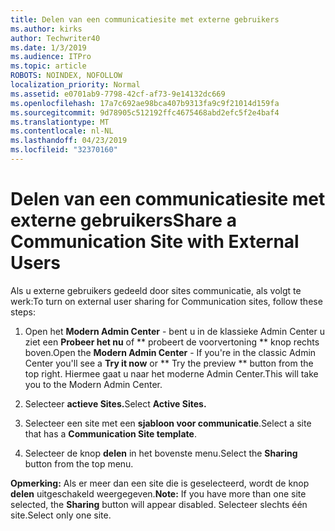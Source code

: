 ```yaml
---
title: Delen van een communicatiesite met externe gebruikers
ms.author: kirks
author: Techwriter40
ms.date: 1/3/2019
ms.audience: ITPro
ms.topic: article
ROBOTS: NOINDEX, NOFOLLOW
localization_priority: Normal
ms.assetid: e0701ab9-7798-42cf-af73-9e14132dc669
ms.openlocfilehash: 17a7c692ae98bca407b9313fa9c9f21014d159fa
ms.sourcegitcommit: 9d78905c512192ffc4675468abd2efc5f2e4baf4
ms.translationtype: MT
ms.contentlocale: nl-NL
ms.lasthandoff: 04/23/2019
ms.locfileid: "32370160"
---
```

# <a name="share-a-communication-site-with-external-users"></a><span data-ttu-id="5fe4f-102">Delen van een communicatiesite met externe gebruikers</span><span class="sxs-lookup"><span data-stu-id="5fe4f-102">Share a Communication Site with External Users</span></span>

<span data-ttu-id="5fe4f-103">Als u externe gebruikers gedeeld door sites communicatie, als volgt te werk:</span><span class="sxs-lookup"><span data-stu-id="5fe4f-103">To turn on external user sharing for Communication sites, follow these steps:</span></span> 
  
1. <span data-ttu-id="5fe4f-104">Open het **Modern Admin Center** - bent u in de klassieke Admin Center u ziet een **Probeer het nu** of \*\* probeert de voorvertoning \*\* knop rechts boven.</span><span class="sxs-lookup"><span data-stu-id="5fe4f-104">Open the **Modern Admin Center** - If you're in the classic Admin Center you'll see a **Try it now** or \*\* Try the preview \*\* button from the top right.</span></span> <span data-ttu-id="5fe4f-105">Hiermee gaat u naar het moderne Admin Center.</span><span class="sxs-lookup"><span data-stu-id="5fe4f-105">This will take you to the Modern Admin Center.</span></span> 
  
2. <span data-ttu-id="5fe4f-106">Selecteer **actieve Sites.**</span><span class="sxs-lookup"><span data-stu-id="5fe4f-106">Select **Active Sites.**</span></span>
  
3. <span data-ttu-id="5fe4f-107">Selecteer een site met een **sjabloon voor communicatie**.</span><span class="sxs-lookup"><span data-stu-id="5fe4f-107">Select a site that has a **Communication Site template**.</span></span> 
  
4. <span data-ttu-id="5fe4f-108">Selecteer de knop **delen** in het bovenste menu.</span><span class="sxs-lookup"><span data-stu-id="5fe4f-108">Select the **Sharing** button from the top menu.</span></span> 
  
 <span data-ttu-id="5fe4f-109">**Opmerking:** Als er meer dan een site die is geselecteerd, wordt de knop **delen** uitgeschakeld weergegeven.</span><span class="sxs-lookup"><span data-stu-id="5fe4f-109">**Note:** If you have more than one site selected, the **Sharing** button will appear disabled.</span></span> <span data-ttu-id="5fe4f-110">Selecteer slechts één site.</span><span class="sxs-lookup"><span data-stu-id="5fe4f-110">Select only one site.</span></span> 
  


